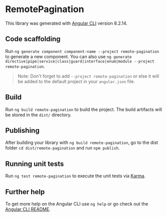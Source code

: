 # RemotePagination

This library was generated with [Angular CLI](https://github.com/angular/angular-cli) version 8.2.14.

## Code scaffolding

Run `ng generate component component-name --project remote-pagination` to generate a new component. You can also use `ng generate directive|pipe|service|class|guard|interface|enum|module --project remote-pagination`.
> Note: Don't forget to add `--project remote-pagination` or else it will be added to the default project in your `angular.json` file. 

## Build

Run `ng build remote-pagination` to build the project. The build artifacts will be stored in the `dist/` directory.

## Publishing

After building your library with `ng build remote-pagination`, go to the dist folder `cd dist/remote-pagination` and run `npm publish`.

## Running unit tests

Run `ng test remote-pagination` to execute the unit tests via [Karma](https://karma-runner.github.io).

## Further help

To get more help on the Angular CLI use `ng help` or go check out the [Angular CLI README](https://github.com/angular/angular-cli/blob/master/README.md).
